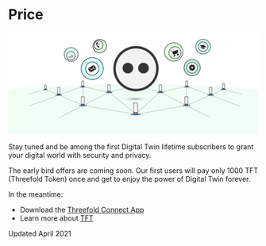 # Price

![](img/price.png)

Stay tuned and be among the first Digital Twin lifetime subscribers to grant your digital world with security and privacy. 

The early bird offers are coming soon. Our first users will pay only 1000 TFT (Threefold Token) once and get to enjoy the power of Digital Twin forever.

In the meantime: 
- Download the [Threefold Connect App](threefold_connect)
- Learn more about [TFT](tft_definition)

Updated April 2021

<!--Be among the first Digital Twin subscribers and enjoy a lifetime journey for only 1000 TFTs. Grant your digital world with security and privacy. 

For now, the Digital Twin for Life will be the only subscription option released on the market and also limited in quantity. 
For 100 USD worth of TFT, you will have full access to all [Digital Twin Experiences](experiences), and you will be given GBs of capacity on Threefold Grid to start your journey. 

Digital Twin lifetime package will be sold in TFT to support the Threefold Token economy. 

**Note**: The amount received from selling Digital Twin for Life subscriptions will be used to improve our product, support the Foundation's good-for-the-world projects, pay farmers who contribute in providing capacity on the Threefold Grid and pay for the Payment Service Provider fees. 

If you want to subscribe for additional cloud capacity, please learn more about [cloud units](tfgrid:cloud_units)
> TO DO: Make a better and easy way to subscribe to additional cloud units 
Be at the centre of this revolutionary movement and **join our Digital Twin community now**. 
> TO DO: Link "join our Digital Twin community now" to CTA -->